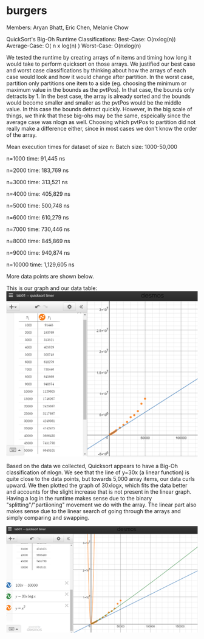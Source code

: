 # burgers
Members: Aryan Bhatt, Eric Chen, Melanie Chow

QuickSort's Big-Oh Runtime Classifications:
Best-Case: O(nxlog(n))
Average-Case: O( n x log(n) )
Worst-Case: O(nxlog(n)

 We tested the runtime by creating arrays of n items and timing how long it would take to perform quicksort on those arrays. We justified our best case and worst case classifications by thinking about how the arrays of each case would look and how it would change after partition. In the worst case, partition only partitions one item to a side (eg. choosing the minimum or maximum value in the bounds as the pvtPos). In that case, the bounds only detracts by 1. In the best case, the array is already sorted and the bounds would become smaller and smaller as the pvtPos would be the middle value. In this case the bounds detract quickly. However, in the big scale of things, we think that these big-ohs may be the same, espeically since the average case was nlogn as well. Choosing which pvtPos to partition did not really make a difference either, since in most cases we don't know the order of the array. 
  
Mean execution times for dataset of size n:
  Batch size: 1000-50,000
  
  n=1000     time: 91,445 ns
  
  n=2000     time: 183,769 ns
  
  n=3000     time: 313,521 ns
  
  n=4000     time: 405,829 ns
  
  n=5000     time: 500,748 ns
  
  n=6000     time: 610,279 ns
  
  n=7000     time: 730,446 ns
  
  n=8000     time: 845,869 ns
  
  n=9000     time: 940,874 ns
  
  n=10000    time: 1,129,605 ns
  
  More data points are shown below. 
  
  This is our graph and our data table:
  ![alt tag](https://github.com/melaniechow/burgers/blob/master/graphs/tableandgraph.png)
  
  Based on the data we collected, Quicksort appears to have a Big-Oh classification of nlogn. We see that the line of y=30x (a linear function) is quite close to the data points, but towards 5,000 array items, our data curls upward. We then plotted the graph of 30xlogx, which fits the data better and accounts for the slight increase that is not present in the linear graph. Having a log in the runtime makes sense due to the binary "splitting"/"partiioning" movement we do with the array. The linear part also makes sense due to the linear search of going through the arrays and simply comparing and swapping. 
  
  ![alt tag](https://github.com/melaniechow/burgers/blob/master/graphs/linecomparisions.png)
  
 
